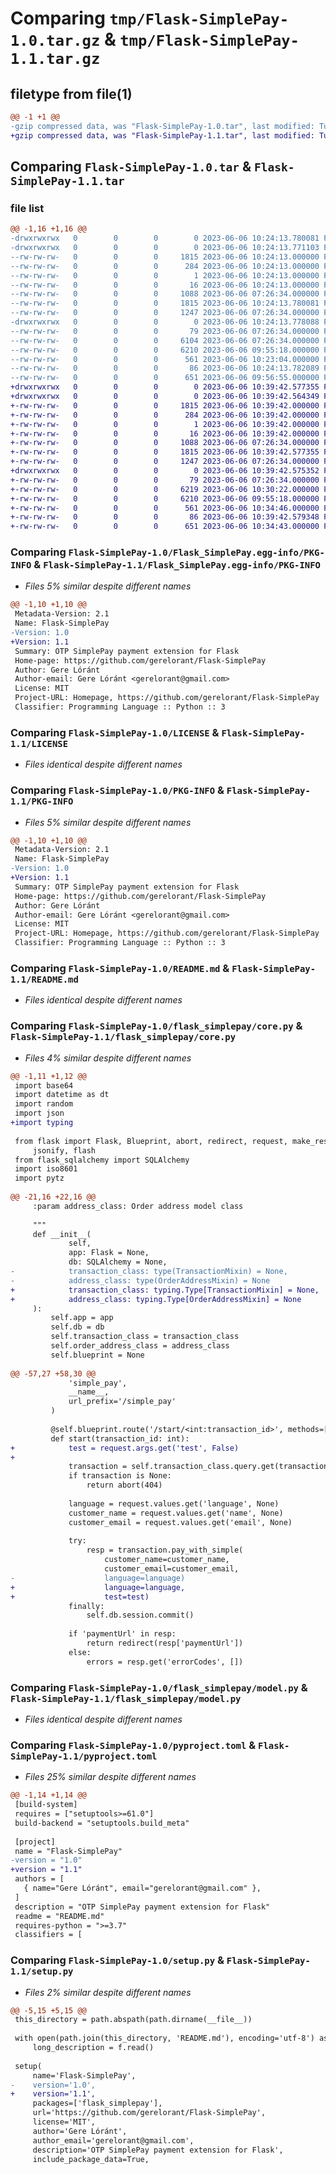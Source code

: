# Comparing `tmp/Flask-SimplePay-1.0.tar.gz` & `tmp/Flask-SimplePay-1.1.tar.gz`

## filetype from file(1)

```diff
@@ -1 +1 @@
-gzip compressed data, was "Flask-SimplePay-1.0.tar", last modified: Tue Jun  6 10:24:13 2023, max compression
+gzip compressed data, was "Flask-SimplePay-1.1.tar", last modified: Tue Jun  6 10:39:42 2023, max compression
```

## Comparing `Flask-SimplePay-1.0.tar` & `Flask-SimplePay-1.1.tar`

### file list

```diff
@@ -1,16 +1,16 @@
-drwxrwxrwx   0        0        0        0 2023-06-06 10:24:13.780081 Flask-SimplePay-1.0/
-drwxrwxrwx   0        0        0        0 2023-06-06 10:24:13.771103 Flask-SimplePay-1.0/Flask_SimplePay.egg-info/
--rw-rw-rw-   0        0        0     1815 2023-06-06 10:24:13.000000 Flask-SimplePay-1.0/Flask_SimplePay.egg-info/PKG-INFO
--rw-rw-rw-   0        0        0      284 2023-06-06 10:24:13.000000 Flask-SimplePay-1.0/Flask_SimplePay.egg-info/SOURCES.txt
--rw-rw-rw-   0        0        0        1 2023-06-06 10:24:13.000000 Flask-SimplePay-1.0/Flask_SimplePay.egg-info/dependency_links.txt
--rw-rw-rw-   0        0        0       16 2023-06-06 10:24:13.000000 Flask-SimplePay-1.0/Flask_SimplePay.egg-info/top_level.txt
--rw-rw-rw-   0        0        0     1088 2023-06-06 07:26:34.000000 Flask-SimplePay-1.0/LICENSE
--rw-rw-rw-   0        0        0     1815 2023-06-06 10:24:13.780081 Flask-SimplePay-1.0/PKG-INFO
--rw-rw-rw-   0        0        0     1247 2023-06-06 07:26:34.000000 Flask-SimplePay-1.0/README.md
-drwxrwxrwx   0        0        0        0 2023-06-06 10:24:13.778088 Flask-SimplePay-1.0/flask_simplepay/
--rw-rw-rw-   0        0        0       79 2023-06-06 07:26:34.000000 Flask-SimplePay-1.0/flask_simplepay/__init__.py
--rw-rw-rw-   0        0        0     6104 2023-06-06 07:26:34.000000 Flask-SimplePay-1.0/flask_simplepay/core.py
--rw-rw-rw-   0        0        0     6210 2023-06-06 09:55:18.000000 Flask-SimplePay-1.0/flask_simplepay/model.py
--rw-rw-rw-   0        0        0      561 2023-06-06 10:23:04.000000 Flask-SimplePay-1.0/pyproject.toml
--rw-rw-rw-   0        0        0       86 2023-06-06 10:24:13.782089 Flask-SimplePay-1.0/setup.cfg
--rw-rw-rw-   0        0        0      651 2023-06-06 09:56:55.000000 Flask-SimplePay-1.0/setup.py
+drwxrwxrwx   0        0        0        0 2023-06-06 10:39:42.577355 Flask-SimplePay-1.1/
+drwxrwxrwx   0        0        0        0 2023-06-06 10:39:42.564349 Flask-SimplePay-1.1/Flask_SimplePay.egg-info/
+-rw-rw-rw-   0        0        0     1815 2023-06-06 10:39:42.000000 Flask-SimplePay-1.1/Flask_SimplePay.egg-info/PKG-INFO
+-rw-rw-rw-   0        0        0      284 2023-06-06 10:39:42.000000 Flask-SimplePay-1.1/Flask_SimplePay.egg-info/SOURCES.txt
+-rw-rw-rw-   0        0        0        1 2023-06-06 10:39:42.000000 Flask-SimplePay-1.1/Flask_SimplePay.egg-info/dependency_links.txt
+-rw-rw-rw-   0        0        0       16 2023-06-06 10:39:42.000000 Flask-SimplePay-1.1/Flask_SimplePay.egg-info/top_level.txt
+-rw-rw-rw-   0        0        0     1088 2023-06-06 07:26:34.000000 Flask-SimplePay-1.1/LICENSE
+-rw-rw-rw-   0        0        0     1815 2023-06-06 10:39:42.577355 Flask-SimplePay-1.1/PKG-INFO
+-rw-rw-rw-   0        0        0     1247 2023-06-06 07:26:34.000000 Flask-SimplePay-1.1/README.md
+drwxrwxrwx   0        0        0        0 2023-06-06 10:39:42.575352 Flask-SimplePay-1.1/flask_simplepay/
+-rw-rw-rw-   0        0        0       79 2023-06-06 07:26:34.000000 Flask-SimplePay-1.1/flask_simplepay/__init__.py
+-rw-rw-rw-   0        0        0     6219 2023-06-06 10:30:22.000000 Flask-SimplePay-1.1/flask_simplepay/core.py
+-rw-rw-rw-   0        0        0     6210 2023-06-06 09:55:18.000000 Flask-SimplePay-1.1/flask_simplepay/model.py
+-rw-rw-rw-   0        0        0      561 2023-06-06 10:34:46.000000 Flask-SimplePay-1.1/pyproject.toml
+-rw-rw-rw-   0        0        0       86 2023-06-06 10:39:42.579348 Flask-SimplePay-1.1/setup.cfg
+-rw-rw-rw-   0        0        0      651 2023-06-06 10:34:43.000000 Flask-SimplePay-1.1/setup.py
```

### Comparing `Flask-SimplePay-1.0/Flask_SimplePay.egg-info/PKG-INFO` & `Flask-SimplePay-1.1/Flask_SimplePay.egg-info/PKG-INFO`

 * *Files 5% similar despite different names*

```diff
@@ -1,10 +1,10 @@
 Metadata-Version: 2.1
 Name: Flask-SimplePay
-Version: 1.0
+Version: 1.1
 Summary: OTP SimplePay payment extension for Flask
 Home-page: https://github.com/gerelorant/Flask-SimplePay
 Author: Gere Lóránt
 Author-email: Gere Lóránt <gerelorant@gmail.com>
 License: MIT
 Project-URL: Homepage, https://github.com/gerelorant/Flask-SimplePay
 Classifier: Programming Language :: Python :: 3
```

### Comparing `Flask-SimplePay-1.0/LICENSE` & `Flask-SimplePay-1.1/LICENSE`

 * *Files identical despite different names*

### Comparing `Flask-SimplePay-1.0/PKG-INFO` & `Flask-SimplePay-1.1/PKG-INFO`

 * *Files 5% similar despite different names*

```diff
@@ -1,10 +1,10 @@
 Metadata-Version: 2.1
 Name: Flask-SimplePay
-Version: 1.0
+Version: 1.1
 Summary: OTP SimplePay payment extension for Flask
 Home-page: https://github.com/gerelorant/Flask-SimplePay
 Author: Gere Lóránt
 Author-email: Gere Lóránt <gerelorant@gmail.com>
 License: MIT
 Project-URL: Homepage, https://github.com/gerelorant/Flask-SimplePay
 Classifier: Programming Language :: Python :: 3
```

### Comparing `Flask-SimplePay-1.0/README.md` & `Flask-SimplePay-1.1/README.md`

 * *Files identical despite different names*

### Comparing `Flask-SimplePay-1.0/flask_simplepay/core.py` & `Flask-SimplePay-1.1/flask_simplepay/core.py`

 * *Files 4% similar despite different names*

```diff
@@ -1,11 +1,12 @@
 import base64
 import datetime as dt
 import random
 import json
+import typing
 
 from flask import Flask, Blueprint, abort, redirect, request, make_response, \
     jsonify, flash
 from flask_sqlalchemy import SQLAlchemy
 import iso8601
 import pytz
 
@@ -21,16 +22,16 @@
     :param address_class: Order address model class
 
     """
     def __init__(
             self,
             app: Flask = None,
             db: SQLAlchemy = None,
-            transaction_class: type(TransactionMixin) = None,
-            address_class: type(OrderAddressMixin) = None
+            transaction_class: typing.Type[TransactionMixin] = None,
+            address_class: typing.Type[OrderAddressMixin] = None
     ):
         self.app = app
         self.db = db
         self.transaction_class = transaction_class
         self.order_address_class = address_class
         self.blueprint = None
 
@@ -57,27 +58,30 @@
             'simple_pay',
             __name__,
             url_prefix='/simple_pay'
         )
 
         @self.blueprint.route('/start/<int:transaction_id>', methods=['POST'])
         def start(transaction_id: int):
+            test = request.args.get('test', False)
+
             transaction = self.transaction_class.query.get(transaction_id)
             if transaction is None:
                 return abort(404)
 
             language = request.values.get('language', None)
             customer_name = request.values.get('name', None)
             customer_email = request.values.get('email', None)
 
             try:
                 resp = transaction.pay_with_simple(
                     customer_name=customer_name,
                     customer_email=customer_email,
-                    language=language)
+                    language=language,
+                    test=test)
             finally:
                 self.db.session.commit()
 
             if 'paymentUrl' in resp:
                 return redirect(resp['paymentUrl'])
             else:
                 errors = resp.get('errorCodes', [])
```

### Comparing `Flask-SimplePay-1.0/flask_simplepay/model.py` & `Flask-SimplePay-1.1/flask_simplepay/model.py`

 * *Files identical despite different names*

### Comparing `Flask-SimplePay-1.0/pyproject.toml` & `Flask-SimplePay-1.1/pyproject.toml`

 * *Files 25% similar despite different names*

```diff
@@ -1,14 +1,14 @@
 [build-system]
 requires = ["setuptools>=61.0"]
 build-backend = "setuptools.build_meta"
 
 [project]
 name = "Flask-SimplePay"
-version = "1.0"
+version = "1.1"
 authors = [
   { name="Gere Lóránt", email="gerelorant@gmail.com" },
 ]
 description = "OTP SimplePay payment extension for Flask"
 readme = "README.md"
 requires-python = ">=3.7"
 classifiers = [
```

### Comparing `Flask-SimplePay-1.0/setup.py` & `Flask-SimplePay-1.1/setup.py`

 * *Files 2% similar despite different names*

```diff
@@ -5,15 +5,15 @@
 this_directory = path.abspath(path.dirname(__file__))
 
 with open(path.join(this_directory, 'README.md'), encoding='utf-8') as f:
     long_description = f.read()
 
 setup(
     name='Flask-SimplePay',
-    version='1.0',
+    version='1.1',
     packages=['flask_simplepay'],
     url='https://github.com/gerelorant/Flask-SimplePay',
     license='MIT',
     author='Gere Lóránt',
     author_email='gerelorant@gmail.com',
     description='OTP SimplePay payment extension for Flask',
     include_package_data=True,
```

